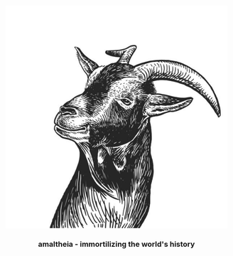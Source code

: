 
<div align="center">
	<img src="misc/logo.jpeg" width="500px" height="500px" />
	<h3> amaltheia - immortilizing the world's history </h3>
</div>

